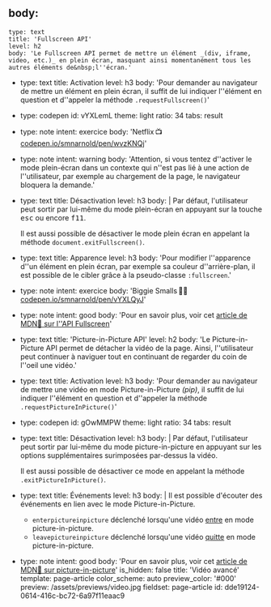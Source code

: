 body:
  -
    type: text
    title: 'Fullscreen API'
    level: h2
    body: 'Le Fullscreen API permet de mettre un élément _(div, iframe, video, etc.)_ en plein écran, masquant ainsi momentanément tous les autres éléments de&nbsp;l''écran.'
  -
    type: text
    title: Activation
    level: h3
    body: 'Pour demander au navigateur de mettre un élément en plein écran, il suffit de lui indiquer l''élément en question et d''appeler la méthode&nbsp;`.requestFullscreen()`'
  -
    type: codepen
    id: vYXLemL
    theme: light
    ratio: 34
    tabs: result
  -
    type: note
    intent: exercice
    body: 'Netflix&thinsp;📺 [codepen.io/smnarnold/pen/wvzKNQj](https://codepen.io/smnarnold/pen/wvzKNQj?editors=0010)'
  -
    type: note
    intent: warning
    body: 'Attention, si vous tentez d''activer le mode plein-écran dans un contexte qui n''est pas lié à une action de l''utilisateur, par exemple au chargement de la page, le navigateur bloquera la&nbsp;demande.'
  -
    type: text
    title: Désactivation
    level: h3
    body: |
      Par défaut, l'utilisateur peut sortir par lui-même du mode plein-écran en appuyant sur la touche <kbd>esc</kbd> ou encore&nbsp;<kbd>f11</kbd>.
      
      Il est aussi possible de désactiver le mode plein écran en appelant la méthode `document.exitFullscreen()`.
  -
    type: text
    title: Apparence
    level: h3
    body: 'Pour modifier l''apparence d''un élément en plein écran, par exemple sa couleur d''arrière-plan, il est possible de le cibler grâce à la pseudo-classe `:fullscreen`.'
  -
    type: note
    intent: exercice
    body: 'Biggie Smalls&thinsp;🤴🏿 [codepen.io/smnarnold/pen/vYXLQyJ](https://codepen.io/smnarnold/pen/vYXLQyJ?editors=0110)'
  -
    type: note
    intent: good
    body: 'Pour en savoir plus, voir cet [article de MDN🦖 sur l''API&nbsp;Fullscreen](https://developer.mozilla.org/fr/docs/Web/Guide/DOM/Using_full_screen_mode)'
  -
    type: text
    title: 'Picture-in-Picture API'
    level: h2
    body: 'Le Picture-in-Picture API permet de détacher la vidéo de la page. Ainsi, l''utilisateur peut continuer à naviguer tout en continuant de regarder du coin de l''oeil une&nbsp;vidéo.'
  -
    type: text
    title: Activation
    level: h3
    body: 'Pour demander au navigateur de mettre une vidéo en mode Picture-in-Picture _(pip)_, il suffit de lui indiquer l''élément en question et d''appeler la méthode `.requestPictureInPicture()`'
  -
    type: codepen
    id: gOwMMPW
    theme: light
    ratio: 34
    tabs: result
  -
    type: text
    title: Désactivation
    level: h3
    body: |
      Par défaut, l'utilisateur peut sortir par lui-même du mode picture-in-picture en appuyant sur les options supplémentaires surimposées par-dessus la&nbsp;vidéo.
      
      Il est aussi possible de désactiver ce mode en appelant la méthode `.exitPictureInPicture()`.
  -
    type: text
    title: Événements
    level: h3
    body: |
      Il est possible d'écouter des événements en lien avec le mode&nbsp;Picture-in-Picture.
      
      - `enterpictureinpicture` déclenché lorsqu'une vidéo <u>entre</u> en mode picture-in-picture.
      - `leavepictureinpicture` déclenché lorsqu'une vidéo <u>quitte</u> en mode picture-in-picture.
  -
    type: note
    intent: good
    body: 'Pour en savoir plus, voir cet [article de MDN🦖 sur picture-in-picture](https://developer.mozilla.org/en-US/docs/Web/API/Picture-in-Picture_API)'
is_hidden: false
title: 'Vidéo avancé'
template: page-article
color_scheme: auto
preview_color: '#000'
preview: /assets/previews/video.jpg
fieldset: page-article
id: dde19124-0614-416c-bc72-6a97f11eaac9
